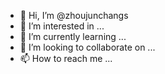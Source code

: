 - 👋 Hi, I’m @zhoujunchangs
- 👀 I’m interested in ...
- 🌱 I’m currently learning ...
- 💞️ I’m looking to collaborate on ...
- 📫 How to reach me ...

<!---
zhoujunchangs/zhoujunchangs is a ✨ special ✨ repository because its `README.md` (this file) appears on your GitHub profile.
You can click the Preview link to take a look at your changes.
--->
